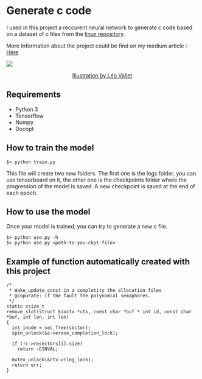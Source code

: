 # Generate c code

I used in this project a reccurent neural network to generate c code based on a dataset of c files from the <a href="https://github.com/torvalds/linux">linux repository</a>.

More Information about the project could be find on my medium article : <a href="https://medium.com/@thibo73800/how-to-train-a-neural-network-to-code-by-itself-a432e8a120df"> Here </a>

<a href="https://medium.com/@thibo73800/how-to-train-a-neural-network-to-code-by-itself-a432e8a120df" ><img src="img/leo_vallet.jpeg" /></a>
<center><a href="https://www.linkedin.com/in/leovallet/">Illustration by Léo Vallet</a></center>

## Requirements

<ul>
<li>Python 3</li>
<li>Tensorflow</li>
<li>Numpy</li>
<li>Docopt</li>
</ul>

## How to train the model


    $> python train.py

This file will create two new folders. The first one is the logs folder, you can use tensorboard on it, the other one is the checkpoints folder where the progression of the model is saved. A new checkpoint is saved at the end of each epoch.

## How to use the model

Once your model is trained, you can try to generate a new c file.

    $> python use.py -h
    $> python use.py <path-to-you-ckpt-file>

## Example of function automatically created with this project


    /*
     * Wake_update_const in a completity the allocation files
     * @copurate: if the fault the polynomial semaphores.
     */
    static ssize_t
    remove_slot(struct kioctx *ctx, const char *buf * int id, const char *buf, int len, int len)
    {
      int inode = sec_free(sector);
      spin_unlock(&c->erase_completion_lock);

      if (!c->resectors[i].size)
        return -EINVAL;

      mutex_unlock(&ctx->ring_lock);
      return err;
    }
